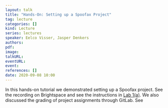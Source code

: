 ```yaml
---
layout: talk
title: "Hands-On: Setting up a Spoofax Project"
tag: lecture
categories: []
kind: Lecture
series: lectures
speaker: Eelco Visser, Jasper Denkers
authors:
pdf:
image:
talkURL:
eventURL:
event:
references: []
date: 2020-09-08 10:00
---
```


In this hands-on tutorial we demonstrated setting up a Spoofax project.
See the recording on Brightspace and see the instructions in [Lab 1(a)](/project/2020/09/08/lab1a/).
We also discussed the grading of project assignments through GitLab.
See 
